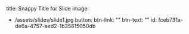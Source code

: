 title: Snappy Title for Slide
image:
  - /assets/slides/slide1.jpg
button:
  btn-link: ""
  btn-text: ""
id: fceb731a-de6a-4757-aed2-1b35815050db

